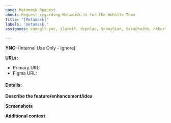 ```yaml
---
name: Metamask Request
about: Request regarding Metamask.io for the Website Team
title: "[Metamask]"
labels: 'metamask,'
assignees: cuonglt-ync, jlazoff, dcpnlau, SunnySian, SaraCheikh, nkkurt

---
```

**YNC:** (Internal Use Only - Ignore)

**URLs:**
   * Primary URL: 
   * Figma URL:

#### **Details:**

**Describe the feature/enhancement/idea**

**Screenshots** 

**Additional context**